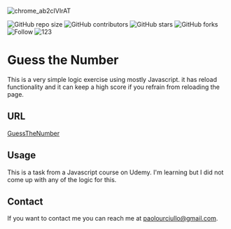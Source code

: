 <!--- ![iQVpFdUW1z](https://user-images.githubusercontent.com/67667160/111914853-2b15e400-8a4a-11eb-9db3-9b2d4ea17bc7.gif) --->
![chrome_ab2cIVIrAT](https://user-images.githubusercontent.com/67667160/111915867-aa0d1b80-8a4e-11eb-90db-4a269cdfd78f.png)


![GitHub repo size](https://img.shields.io/github/repo-size/paolourciullo/GuessTheNumber)
![GitHub contributors](https://img.shields.io/github/contributors/paolourciullo/GuessTheNumber)
![GitHub stars](https://img.shields.io/github/stars/paolourciullo/GuessTheNumber?style=social)
![GitHub forks](https://img.shields.io/github/forks/paolourciullo/GuessTheNumber?style=social)
![Follow](https://img.shields.io/twitter/follow/paolo__init__?style=social)
![123](https://img.shields.io/badge/NOOB%3F-Yes-yellow)


# Guess the Number

This is a very simple logic exercise using mostly Javascript.  it has reload functionality and it can keep a high score if you refrain from reloading the page.


## URL
[GuessTheNumber](https://paolourciullo.github.io/GuessTheNumber/)




## Usage
This is a task from a Javascript course on Udemy.  I'm learning but I did not come up with any of the logic for this.

## Contact

If you want to contact me you can reach me at <paolourciullo@gmail.com>.
